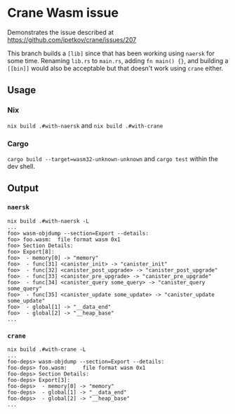 # Crane Wasm issue

Demonstrates the issue described at https://github.com/ipetkov/crane/issues/207

This branch builds a `[lib]` since that has been working using `naersk` for some time. Renaming `lib.rs` to `main.rs`, adding `fn main() {}`, and building a `[[bin]]` would also be acceptable but that doesn't work using `crane` either.

## Usage

### Nix

`nix build .#with-naersk` and `nix build .#with-crane`

### Cargo

`cargo build --target=wasm32-unknown-unknown` and `cargo test` within the dev shell.

## Output

### `naersk`

```
nix build .#with-naersk -L
...
foo> wasm-objdump --section=Export --details:
foo> foo.wasm:  file format wasm 0x1
foo> Section Details:
foo> Export[8]:
foo>  - memory[0] -> "memory"
foo>  - func[31] <canister_init> -> "canister_init"
foo>  - func[32] <canister_post_upgrade> -> "canister_post_upgrade"
foo>  - func[33] <canister_pre_upgrade> -> "canister_pre_upgrade"
foo>  - func[34] <canister_query some_query> -> "canister_query some_query"
foo>  - func[35] <canister_update some_update> -> "canister_update some_update"
foo>  - global[1] -> "__data_end"
foo>  - global[2] -> "__heap_base"
...
```

### `crane`

```
nix build .#with-crane -L
...
foo-deps> wasm-objdump --section=Export --details:
foo-deps> foo.wasm:     file format wasm 0x1
foo-deps> Section Details:
foo-deps> Export[3]:
foo-deps>  - memory[0] -> "memory"
foo-deps>  - global[1] -> "__data_end"
foo-deps>  - global[2] -> "__heap_base"
...
```
